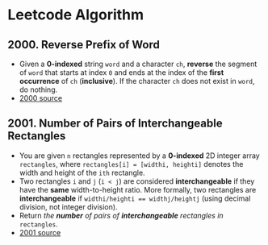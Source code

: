 # Leetcode Algorithm

## 2000. Reverse Prefix of Word

* Given a **0-indexed** string `word` and a character `ch`, **reverse** the segment of `word` that starts at index `0` and ends at the index of the **first occurrence** of `ch` (**inclusive**). If the character `ch` does not exist in `word`, do nothing.
* [2000 source](./2000%20Reverse%20Prefix%20of%20Word.cpp)

## 2001. Number of Pairs of Interchangeable Rectangles

* You are given `n` rectangles represented by a **0-indexed** 2D integer array `rectangles`, where `rectangles[i] = [widthi, heighti]` denotes the width and height of the `ith` rectangle.
* Two rectangles `i` and `j` (`i < j`) are considered **interchangeable** if they have the **same** width-to-height ratio. More formally, two rectangles are **interchangeable** if `widthi/heighti == widthj/heightj` (using decimal division, not integer division).
* Return *the **number** of pairs of **interchangeable** rectangles in* `rectangles`.
* [2001 source](./)

